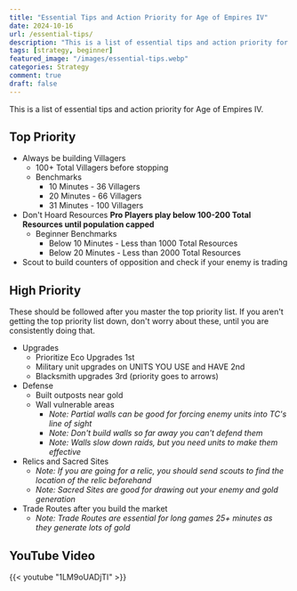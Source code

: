 ```yaml
---
title: "Essential Tips and Action Priority for Age of Empires IV"
date: 2024-10-16
url: /essential-tips/
description: "This is a list of essential tips and action priority for Age of Empires IV."
tags: [strategy, beginner]
featured_image: "/images/essential-tips.webp"
categories: Strategy
comment: true
draft: false
---
```

This is a list of essential tips and action priority for Age of Empires IV.<!--more-->

## Top Priority

- Always be building Villagers
  - 100+ Total Villagers before stopping
  - Benchmarks
    - 10 Minutes - 36 Villagers
    - 20 Minutes - 66 Villagers
    - 31 Minutes - 100 Villagers
- Don't Hoard Resources **Pro Players play below 100-200 Total Resources until population capped**
  - Beginner Benchmarks
    - Below 10 Minutes - Less than 1000 Total Resources
    - Below 20 Minutes - Less than 2000 Total Resources
- Scout to build counters of opposition and check if your enemy is trading

## High Priority

These should be followed after you master the top priority list. If you aren't getting the top priority list down, don't worry about these, until you are consistently doing that.

- Upgrades
  - Prioritize Eco Upgrades 1st
  - Military unit upgrades on UNITS YOU USE and HAVE 2nd
  - Blacksmith upgrades 3rd (priority goes to arrows)
- Defense
  - Built outposts near gold
  - Wall vulnerable areas
    - *Note: Partial walls can be good for forcing enemy units into TC's line of sight*
    - *Note: Don't build walls so far away you can't defend them*
    - *Note: Walls slow down raids, but you need units to make them effective*
- Relics and Sacred Sites
  - *Note: If you are going for a relic, you should send scouts to find the location of the relic beforehand*
  - *Note: Sacred Sites are good for drawing out your enemy and gold generation*
- Trade Routes after you build the market
  - *Note: Trade Routes are essential for long games 25+ minutes as they generate lots of gold*

## YouTube Video

{{< youtube "1LM9oUADjTI" >}}
